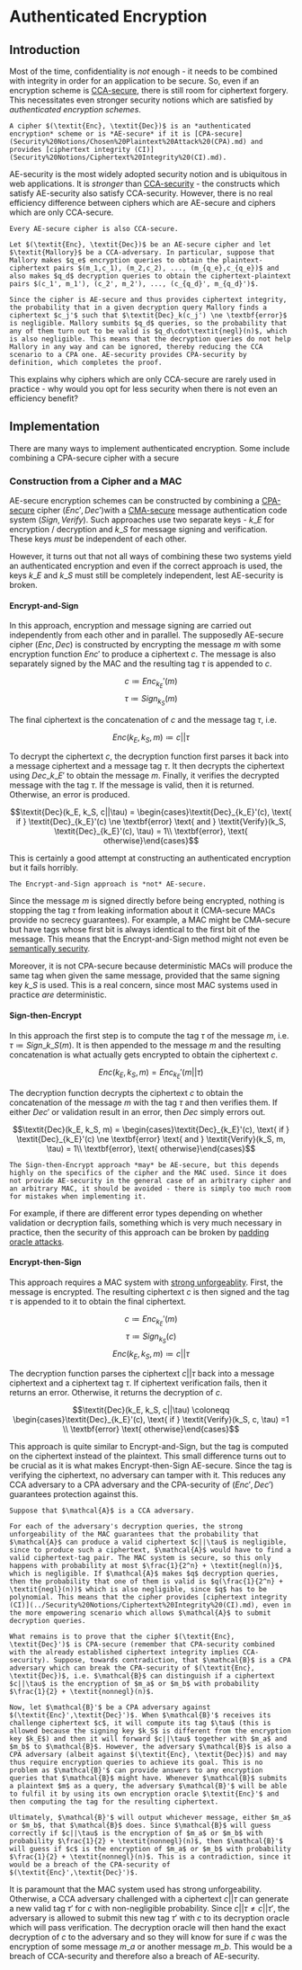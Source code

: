 # Authenticated Encryption

## Introduction

Most of the time, confidentiality is _not_ enough - it needs to be combined with integrity in order for an application to be secure. So, even if an encryption scheme is [CCA-secure](security-definitions/chosen-ciphertext-attack-cca.md), there is still room for ciphertext forgery. This necessitates even stronger security notions which are satisfied by _authenticated encryption schemes_.

```admonish
A cipher $(\textit{Enc}, \textit{Dec})$ is an *authenticated encryption* scheme or is *AE-secure* if it is [CPA-secure](Security%20Notions/Chosen%20Plaintext%20Attack%20(CPA).md) and provides [ciphertext integrity (CI)](Security%20Notions/Ciphertext%20Integrity%20(CI).md).
```

AE-security is the most widely adopted security notion and is ubiquitous in web applications. It is _stronger_ than [CCA-security](security-definitions/chosen-ciphertext-attack-cca.md) - the constructs which satisfy AE-security also satisfy CCA-security. However, there is no real efficiency difference between ciphers which are AE-secure and ciphers which are only CCA-secure.

```admonish
Every AE-secure cipher is also CCA-secure.
```

```admonish
Let $(\textit{Enc}, \textit{Dec})$ be an AE-secure cipher and let $\textit{Mallory}$ be a CCA-adversary. In particular, suppose that Mallory makes $q_e$ encryption queries to obtain the plaintext-ciphertext pairs $(m_1,c_1), (m_2,c_2), ..., (m_{q_e},c_{q_e})$ and also makes $q_d$ decryption queries to obtain the ciphertext-plaintext pairs $(c_1', m_1'), (c_2', m_2'), ..., (c_{q_d}', m_{q_d}')$. 

Since the cipher is AE-secure and thus provides ciphertext integrity, the probability that in a given decryption query Mallory finds a ciphertext $c_j'$ such that $\textit{Dec}_k(c_j') \ne \textbf{error}$ is negligible. Mallory sumbits $q_d$ queries, so the probability that any of them turn out to be valid is $q_d\cdot\textit{negl}(n)$, which is also negligible. This means that the decryption queries do not help Mallory in any way and can be ignored, thereby reducing the CCA scenario to a CPA one. AE-security provides CPA-security by definition, which completes the proof.
```

This explains why ciphers which are only CCA-secure are rarely used in practice - why would you opt for less security when there is not even an efficiency benefit?

## Implementation

There are many ways to implement authenticated encryption. Some include combining a CPA-secure cipher with a secure

### Construction from a Cipher and a MAC

AE-secure encryption schemes can be constructed by combining a [CPA-secure](security-definitions/chosen-plaintext-attack-cpa.md) cipher $(\textit{Enc}', \textit{Dec}')$with a [CMA-secure](message-authentication-codes-macs/) message authentication code system $(\textit{Sign}, \textit{Verify})$. Such approaches use two separate keys - $k\_E$ for encryption / decryption and $k\_S$ for message signing and verification. These keys _must_ be independent of each other.

However, it turns out that not all ways of combining these two systems yield an authenticated encryption and even if the correct approach is used, the keys $k\_E$ and $k\_S$ must still be completely independent, lest AE-security is broken.

#### Encrypt-and-Sign

In this approach, encryption and message signing are carried out independently from each other and in parallel. The supposedly AE-secure cipher $(\textit{Enc}, \textit{Dec})$ is constructed by encrypting the message $m$ with some encryption function $\textit{Enc}'$ to produce a ciphertext $c$. The message is also separately signed by the MAC and the resulting tag $\tau$ is appended to $c$.

$$c \coloneqq \textit{Enc}_{k_E}'(m)$$ $$\tau \coloneqq \textit{Sign}_{k_S}(m)$$

The final ciphertext is the concatenation of $c$ and the message tag $\tau$, i.e.

$$\textit{Enc}(k_E, k_S, m) \coloneqq c||\tau$$

To decrypt the ciphertext $c$, the decryption function first parses it back into a message ciphertext and a message tag $\tau$. It then decrypts the ciphertext using $\textit{Dec}\_{k\_E}'$ to obtain the message $m$. Finally, it verifies the decrypted message with the tag $\tau$. If the message is valid, then it is returned. Otherwise, an error is produced.

$$\textit{Dec}(k_E, k_S, c||\tau) = \begin{cases}\textit{Dec}_{k_E}'(c), \text{ if } \textit{Dec}_{k_E}'(c) \ne \textbf{error} \text{ and } \textit{Verify}(k_S, \textit{Dec}_{k_E}'(c), \tau) = 1\\ \textbf{error}, \text{ otherwise}\end{cases}$$

This is certainly a good attempt at constructing an authenticated encryption but it fails horribly.

```admonish
The Encrypt-and-Sign approach is *not* AE-secure.
```

Since the message $m$ is signed directly before being encrypted, nothing is stopping the tag $\tau$ from leaking information about it (CMA-secure MACs provide no secrecy guarantees). For example, a MAC might be CMA-secure but have tags whose first bit is always identical to the first bit of the message. This means that the Encrypt-and-Sign method might not even be [semantically security](security-definitions/index/semantic-security.md).

Moreover, it is not CPA-secure because deterministic MACs will produce the same tag when given the same message, provided that the same signing key $k\_S$ is used. This is a real concern, since most MAC systems used in practice _are_ deterministic.

#### Sign-then-Encrypt

In this approach the first step is to compute the tag $\tau$ of the message $m$, i.e. $\tau \coloneqq \textit{Sign}\_{k\_S}(m)$. It is then appended to the message $m$ and the resulting concatenation is what actually gets encrypted to obtain the ciphertext $c$.

$$\textit{Enc}(k_E, k_S, m) = \textit{Enc}_{k_E}'(m||\tau)$$

The decryption function decrypts the ciphertext $c$ to obtain the concatenation of the message $m$ with the tag $\tau$ and then verifies them. If either $\textit{Dec}'$ or validation result in an error, then $\textit{Dec}$ simply errors out.

$$\textit{Dec}(k_E, k_S, m) = \begin{cases}\textit{Dec}_{k_E}'(c), \text{ if } \textit{Dec}_{k_E}'(c) \ne \textbf{error} \text{ and } \textit{Verify}(k_S, m, \tau) = 1\\ \textbf{error}, \text{ otherwise}\end{cases}$$

```admonish
The Sign-then-Encrypt approach *may* be AE-secure, but this depends highly on the specifics of the cipher and the MAC used. Since it does not provide AE-security in the general case of an arbitrary cipher and an arbitrary MAC, it should be avoided - there is simply too much room for mistakes when implementing it.
```

For example, if there are different error types depending on whether validation or decryption fails, something which is very much necessary in practice, then the security of this approach can be broken by [padding oracle attacks](block-ciphers/padding-oracle-attack.md).

#### Encrypt-then-Sign

This approach requires a MAC system with [strong unforgeablity](message-authentication-codes-macs/#admonition-definition-strong-unforgeability). First, the message is encrypted. The resulting ciphertext $c$ is then signed and the tag $\tau$ is appended to it to obtain the final ciphertext.

$$c \coloneqq \textit{Enc}_{k_E}'(m)$$ $$\tau \coloneqq \textit{Sign}_{k_S}(c)$$ $$\textit{Enc}(k_E, k_S, m) \coloneqq c||\tau$$

The decryption function parses the ciphertext $c||\tau$ back into a message ciphertext and a ciphertext tag $\tau$. If ciphertext verification fails, then it returns an error. Otherwise, it returns the decryption of $c$.

$$\textit{Dec}(k_E, k_S, c||\tau) \coloneqq \begin{cases}\textit{Dec}_{k_E}'(c), \text{ if } \textit{Verify}(k_S, c, \tau) =1 \\ \textbf{error} \text{ otherwise}\end{cases}$$

This approach is quite similar to Encrypt-and-Sign, but the tag is computed on the ciphertext instead of the plaintext. This small difference turns out to be crucial as it is what makes Encrypt-then-Sign AE-secure. Since the tag is verifying the ciphertext, no adversary can tamper with it. This reduces any CCA adversary to a CPA adversary and the CPA-security of $(\textit{Enc}', \textit{Dec}')$ guarantees protection against this.

```admonish
Suppose that $\mathcal{A}$ is a CCA adversary. 

For each of the adversary's decryption queries, the strong unforgeability of the MAC guarantees that the probability that $\mathcal{A}$ can produce a valid ciphertext $c||\tau$ is negligible, since to produce such a ciphertext, $\mathcal{A}$ would have to find a valid ciphertext-tag pair. The MAC system is secure, so this only happens with probability at most $\frac{1}{2^n} + \textit{negl(n)}$, which is negligible. If $\mathcal{A}$ makes $q$ decryption queries, then the probability that one of them is valid is $q(\frac{1}{2^n} + \textit{negl}(n))$ which is also negligible, since $q$ has to be polynomial. This means that the cipher provides [ciphertext integrity (CI)](../Security%20Notions/Ciphertext%20Integrity%20(CI).md), even in the more empowering scenario which allows $\mathcal{A}$ to submit decryption queries.

What remains is to prove that the cipher $(\textit{Enc}, \textit{Dec}')$ is CPA-secure (remember that CPA-security combined with the already established ciphertext integrity implies CCA-security). Suppose, towards contradiction, that $\mathcal{B}$ is a CPA adversary which can break the CPA-security of $(\textit{Enc}, \textit{Dec})$, i.e. $\mathcal{B}$ can distinguish if a ciphertext $c||\tau$ is the encryption of $m_a$ or $m_b$ with probability $\frac{1}{2} + \textit{nonnegl}(n)$. 

Now, let $\mathcal{B}'$ be a CPA adversary against $(\textit{Enc}',\textit{Dec}')$. When $\mathcal{B}'$ receives its challenge ciphertext $c$, it will compute its tag $\tau$ (this is allowed because the signing key $k_S$ is different from the encryption key $k_E$) and then it will forward $c||\tau$ together with $m_a$ and $m_b$ to $\mathcal{B}$. However, the adversary $\mathcal{B}$ is also a CPA adversary (albeit against $(\textit{Enc}, \textit{Dec})$) and may thus require encryption queries to achieve its goal. This is no problem as $\mathcal{B}'$ can provide answers to any encryption queries that $\mathcal{B}$ might have. Whenever $\mathcal{B}$ submits a plaintext $m$ as a query, the adversary $\mathcal{B}'$ will be able to fulfil it by using its own encryption oracle $\textit{Enc}'$ and then computing the tag for the resulting ciphertext.

Ultimately, $\mathcal{B}'$ will output whichever message, either $m_a$ or $m_b$, that $\mathcal{B}$ does. Since $\mathcal{B}$ will guess correctly if $c||\tau$ is the encryption of $m_a$ or $m_b$ with probability $\frac{1}{2} + \textit{nonnegl}(n)$, then $\mathcal{B}'$ will guess if $c$ is the encryption of $m_a$ or $m_b$ with probability $\frac{1}{2} + \textit{nonnegl}(n)$. This is a contradiction, since it would be a breach of the CPA-security of $(\textit{Enc}',\textit{Dec}')$.
```

It is paramount that the MAC system used has strong unforgeability. Otherwise, a CCA adversary challenged with a ciphertext $c||\tau$ can generate a new valid tag $\tau'$ for $c$ with non-negligible probability. Since $c||\tau \ne c||\tau'$, the adversary is allowed to submit this new tag $\tau'$ with $c$ to its decryption oracle which will pass verification. The decryption oracle will then hand the exact decryption of $c$ to the adversary and so they will know for sure if $c$ was the encryption of some message $m\_a$ or another message $m\_b$. This would be a breach of CCA-security and therefore also a breach of AE-security.

